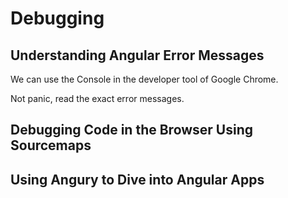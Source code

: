 # Debugging

## Understanding Angular Error Messages
We can use the Console in the developer tool of Google Chrome.

Not panic, read the exact error messages.
## Debugging Code in the Browser Using Sourcemaps

## Using Angury to Dive into Angular Apps